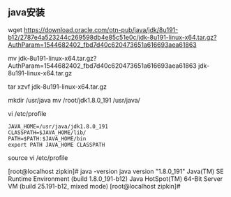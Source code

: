 ## java安装

wget https://download.oracle.com/otn-pub/java/jdk/8u191-b12/2787e4a523244c269598db4e85c51e0c/jdk-8u191-linux-x64.tar.gz?AuthParam=1544682402_fbd7d40c620473651a616693aea61863

mv jdk-8u191-linux-x64.tar.gz\?AuthParam\=1544682402_fbd7d40c620473651a616693aea61863 jdk-8u191-linux-x64.tar.gz

tar xzvf jdk-8u191-linux-x64.tar.gz

mkdir /usr/java
mv /root/jdk1.8.0_191 /usr/java/


vi /etc/profile

    JAVA_HOME=/usr/java/jdk1.8.0_191
    CLASSPATH=$JAVA_HOME/lib/
    PATH=$PATH:$JAVA_HOME/bin
    export PATH JAVA_HOME CLASSPATH

source vi /etc/profile

[root@localhost zipkin]# java -version
java version "1.8.0_191"
Java(TM) SE Runtime Environment (build 1.8.0_191-b12)
Java HotSpot(TM) 64-Bit Server VM (build 25.191-b12, mixed mode)
[root@localhost zipkin]# 